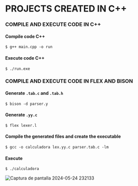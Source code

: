 # PROJECTS CREATED IN C++


### COMPILE AND EXECUTE CODE IN C++
#### Compile code C++
`$ g++ main.cpp -o run` 
#### Execute code C++
`$ ./run.exe`


### COMPILE AND EXECUTE CODE IN FLEX AND BISON
#### Generate `.tab.c` and `.tab.h`
`$ bison -d parser.y`                                               <!-- parser.y is name the file created -->
#### Generate `.yy.c`
`$ flex lexer.l`                                                    <!-- lexer.y is name the file created -->
#### Compile the generated files and create the executable 
`$ gcc -o calculadora lex.yy.c parser.tab.c -lm`
#### Execute
`$ ./calculadora`                                                   <!-- calculadora is name the generate excecutable -->

![Captura de pantalla 2024-05-24 232133](https://github.com/jmorales01/cpp/assets/91076395/f3d1a2f2-e71a-447b-97d6-831fd4d536c3)
